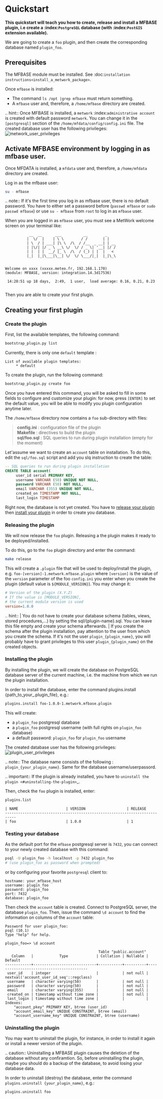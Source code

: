 # Quickstart

**This quickstart will teach you how to create, release and install a MFBASE plugin, i.e create a :index:`PostgreSQL` database (with :index:`PostGIS` extension available).**

We are going to create a `foo` plugin, and then create the corresponding database named `plugin_foo`.

## Prerequisites

The MFBASE module must be installed. See :doc:`installation instructions<install_a_metwork_package>`.

Once `mfbase` is installed:

- The command `ls /opt |grep mfbase` must return something.
- A `mfbase` user and, therefore, a `/home/mfbase` directory are created.


.. hint::
	Once MFBASE is installed, a `metwork` :index:`administrative account` is created with default password `metwork`. You can change it in the `[postgresql]` section of the `/home/mfdata/config/config.ini` file. The created database user has the following privileges:
![metwork_user_privileges](./_images/metwork_user_privileges.jpg)


## Activate MFBASE environment by logging in as mfbase user.

Once MFDATA is installed, a `mfdata` user and, therefore, a `/home/mfdata` directory are created.

Log in as the mfbase user:
```bash
su - mfbase
```

.. note::
	If it's the first time you log in as mfbase user, there is no default password. You have to either set a password before (`passwd mfbase` or `sudo passwd mfbase`) or use `su - mfbase` from `root` to log in as `mfbase` user.


When you are logged in as `mfbase` user, you must see a MetWork welcome screen on your terminal like:

```console
           __  __      ___          __        _
          |  \/  |    | \ \        / /       | |
          | \  / | ___| |\ \  /\  / /__  _ __| | __
          | |\/| |/ _ \ __\ \/  \/ / _ \| '__| |/ /
          | |  | |  __/ |_ \  /\  / (_) | |  |   <
          |_|  |_|\___|\__| \/  \/ \___/|_|  |_|\_\


Welcome on xxxx (xxxxx.meteo.fr, 192.168.1.170)
(module: MFBASE, version: integration.14.3d17536)

 14:28:51 up 18 days,  2:49,  1 user,  load average: 0.16, 0.21, 0.23


```

Then you are able to create your first plugin.


## Creating your first plugin

### Create the plugin

First, list the available templates, the following command:
```bash
bootstrap_plugin.py list
```

Currently, there is only one `default` template :
```console
List of available plugin templates:
     * default
```

To create the plugin, run the following command:
```bash
bootstrap_plugin.py create foo
```

Once you have entered this command, you will be asked to fill in some fields to configure and customize your plugin: for now, press `[ENTER]` to set the default value,  you will be able to modify you plugin configuration anytime later.


The `/home/mfbase` directory now contains a `foo` sub-directory with files:

> **config.ini** : configuration file of the plugin  
**Makefile** : directives to build the plugin   
**sql/foo.sql** : SQL queries to run during plugin installation (empty for the moment)    

Let'assume we want to create an `account` table on installation. To do this, edit the `sql/foo.sql` script and add you slq instruction to create the table:
```sql
-- SQL queries to run during plugin installation
CREATE TABLE account(
     user_id serial PRIMARY KEY,
     username VARCHAR (50) UNIQUE NOT NULL,
     password VARCHAR (50) NOT NULL,
     email VARCHAR (355) UNIQUE NOT NULL,
     created_on TIMESTAMP NOT NULL,
     last_login TIMESTAMP

```

Right now, the database is not yet created. You have to [release your plugin](#releasing-the-plugin) then [install your plugin](#installing-the-plugin) in order to create you database.

### Releasing the plugin

We will now release the `foo` plugin. Releasing a the plugin makes it ready to be deployed/installed.

To do this, go to the `foo` plugin directory and enter the command:
```bash
make release
```

This will create a `.plugin` file that will be used to deploy/install the plugin, e.g. `foo-[version]-1.metwork.mfbase.plugin` where `[version]` is the value of the `version` parameter of the foo `config.ini` you enter when you create the plugin (default value is `${MODULE_VERSION}`). You may change it:
```cfg
# Version of the plugin (X.Y.Z)
# If the value is [MODULE_VERSION],
# the current module version is used
version=1.0.0
```

.. hint::
	| You do not have to create your database schema (tables, views, stored procedures,...) by setting the sql/{plugin-name}.sql. You can leave this file empty and create your schema afterwards.
    | If you create the schema after the plugin installation, pay attention to the user from which you create the schema. If it's not the user `plugin_{plugin_name}`, you will probably have to grant privileges to this user `plugin_{plugin_name}` on the created objects.

### Installing the plugin

By installing the plugin, we will create the database on PostgreSQL database server of the current machine, i.e. the machine from which we run the plugin installation.

In order to install the database, enter the command plugins.install {path_to_your_.plugin_file}, e.g.:
```bash
plugins.install foo-1.0.0-1.metwork.mfbase.plugin
```

This will create:

- a `plugin_foo` postgresql database
- a `plugin_foo` postgresql username (with full rights on `plugin_foo` database)
- a default password: `plugin_foo` for `plugin_foo` username


The created database user has the following privileges:
![plugin_user_privileges](./_images/plugin_user_privileges.jpg)

.. note::
	The database name consists of the following : `plugin_{your_plugin_name}`. Same for the database username/userpassord.

.. important::
	If the plugin is already installed, you have to `uninstall the plugin <#uninstalling-the-plugin>`_.

Then, check the `foo` plugin is installed, enter:

```bash
plugins.list
```

```
| NAME                      | VERSION                   | RELEASE
---------------------------------------------------------------------------
| foo                       | 1.0.0                     | 1

```

### Testing your database

As the default port for the `mfbase` postgresql server is `7432`, you can connect
to your newly created database with this command:

```bash
psql -U plugin_foo -h localhost -p 7432 plugin_foo
# (use plugin_foo as password when prompted)
```

or by configuring your favorite `postgresql` client to:

```
hostname: your_mfbase_host
username: plugin_foo
password: plugin_foo
port: 7432
database: plugin_foo
```

Then check the `account` table is created. Connect to PostgreSQL server, the database `plugin_foo`. Then, issue the command `\d account` to find the information on columns of the `account` table:
```psql
Password for user plugin_foo:
psql (10.1)
Type "help" for help.

plugin_foo=> \d account
```
```
                                           Table "public.account"
   Column   |            Type             | Collation | Nullable |                 Default
------------+-----------------------------+-----------+----------+------------------------------------------
 user_id    | integer                     |           | not null | nextval('account_user_id_seq'::regclass)
 username   | character varying(50)       |           | not null |
 password   | character varying(50)       |           | not null |
 email      | character varying(355)      |           | not null |
 created_on | timestamp without time zone |           | not null |
 last_login | timestamp without time zone |           |          |
Indexes:
    "account_pkey" PRIMARY KEY, btree (user_id)
    "account_email_key" UNIQUE CONSTRAINT, btree (email)
    "account_username_key" UNIQUE CONSTRAINT, btree (username)

```
### Uninstalling the plugin

You may want to uninstall the plugin, for instance, in order to install it again or install a newer version of the plugin.

.. caution::
	Uninstalling a MFBASE plugin causes the deletion of the database without any confiramtion. So, before uninstalling the plugin, maybe you should do a backup of the database, to avoid losing your database data.

In order to uninstall (destroy) the database, enter the command `plugins.uninstall {your_plugin_name}`, e.g.:
```bash
plugins.uninstall foo
```


